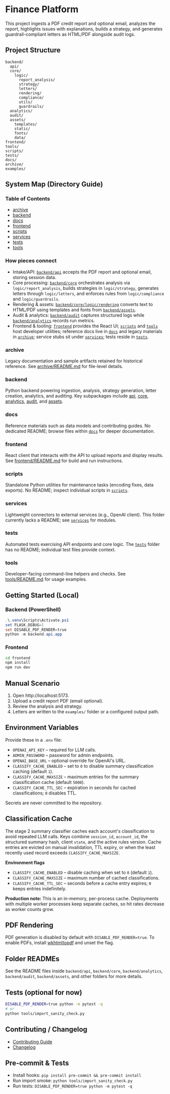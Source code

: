 # Finance Platform

This project ingests a PDF credit report and optional email, analyzes the report, highlights issues with explanations, builds a strategy, and generates guardrail-compliant letters as HTML/PDF alongside audit logs.

## Project Structure

```
backend/
  api/
  core/
    logic/
      report_analysis/
      strategy/
      letters/
      rendering/
      compliance/
      utils/
      guardrails/
  analytics/
  audit/
  assets/
    templates/
    static/
    fonts/
    data/
frontend/
tools/
scripts/
tests/
docs/
archive/
examples/
```

## System Map (Directory Guide)

### Table of Contents
- [archive](#archive)
- [backend](#backend)
- [docs](#docs)
- [frontend](#frontend)
- [scripts](#scripts)
- [services](#services)
- [tests](#tests)
- [tools](#tools)

### How pieces connect
- Intake/API: [`backend/api`](backend/api/README.md) accepts the PDF report and optional email, storing session data.
- Core processing: [`backend/core`](backend/core/README.md) orchestrates analysis via `logic/report_analysis`, builds strategies in `logic/strategy`, generates letters through `logic/letters`, and enforces rules from `logic/compliance` and `logic/guardrails`.
- Rendering & assets: [`backend/core/logic/rendering`](backend/core/logic/rendering/README.md) converts text to HTML/PDF using templates and fonts from [`backend/assets`](backend/assets/README.md).
- Audit & analytics: [`backend/audit`](backend/audit/README.md) captures structured logs while [`backend/analytics`](backend/analytics/README.md) records run metrics.
- Frontend & tooling: [`frontend`](frontend/README.md) provides the React UI; [`scripts`](scripts) and [`tools`](tools/README.md) host developer utilities; reference docs live in [`docs`](docs) and legacy materials in [`archive`](archive/README.md); service stubs sit under [`services`](services); tests reside in [`tests`](tests).

### archive
Legacy documentation and sample artifacts retained for historical reference. See [archive/README.md](archive/README.md) for file-level details.

### backend
Python backend powering ingestion, analysis, strategy generation, letter creation, analytics, and auditing. Key subpackages include [api](backend/api/README.md), [core](backend/core/README.md), [analytics](backend/analytics/README.md), [audit](backend/audit/README.md), and [assets](backend/assets/README.md).

### docs
Reference materials such as data models and contributing guides. No dedicated README; browse files within [`docs`](docs) for deeper documentation.

### frontend
React client that interacts with the API to upload reports and display results. See [frontend/README.md](frontend/README.md) for build and run instructions.

### scripts
Standalone Python utilities for maintenance tasks (encoding fixes, data exports). No README; inspect individual scripts in [`scripts`](scripts).

### services
Lightweight connectors to external services (e.g., OpenAI client). This folder currently lacks a README; see [`services`](services) for modules.

### tests
Automated tests exercising API endpoints and core logic. The [`tests`](tests) folder has no README; individual test files provide context.

### tools
Developer-facing command-line helpers and checks. See [tools/README.md](tools/README.md) for usage examples.

## Getting Started (Local)

### Backend (PowerShell)

```powershell
.\.venv\Scripts\Activate.ps1
set FLASK_DEBUG=1
set DISABLE_PDF_RENDER=true
python -m backend.api.app
```

### Frontend

```bash
cd frontend
npm install
npm run dev
```

## Manual Scenario

1. Open http://localhost:5173.
2. Upload a credit report PDF (email optional).
3. Review the analysis and strategy.
4. Letters are written to the `examples/` folder or a configured output path.

## Environment Variables

Provide these in a `.env` file:

- `OPENAI_API_KEY` – required for LLM calls.
- `ADMIN_PASSWORD` – password for admin endpoints.
- `OPENAI_BASE_URL` – optional override for OpenAI's URL.
- `CLASSIFY_CACHE_ENABLED` – set to `0` to disable summary classification caching (default `1`).
- `CLASSIFY_CACHE_MAXSIZE` – maximum entries for the summary classification cache (default `5000`).
- `CLASSIFY_CACHE_TTL_SEC` – expiration in seconds for cached classifications; `0` disables TTL.

Secrets are never committed to the repository.

## Classification Cache

The stage 2 summary classifier caches each account's classification to avoid
repeated LLM calls. Keys combine `session_id`, `account_id`, the structured
summary hash, client `state`, and the active rules version. Cache entries are
evicted on manual invalidation, TTL expiry, or when the least recently used
record exceeds `CLASSIFY_CACHE_MAXSIZE`.

**Environment flags**
- `CLASSIFY_CACHE_ENABLED` – disable caching when set to `0` (default `1`).
- `CLASSIFY_CACHE_MAXSIZE` – maximum number of cached classifications.
- `CLASSIFY_CACHE_TTL_SEC` – seconds before a cache entry expires; `0` keeps entries indefinitely.

**Production note:** This is an in-memory, per-process cache. Deployments with
multiple worker processes keep separate caches, so hit rates decrease as worker
counts grow.

## PDF Rendering

PDF generation is disabled by default with `DISABLE_PDF_RENDER=true`. To enable PDFs, install [wkhtmltopdf](https://wkhtmltopdf.org/) and unset the flag.

## Folder READMEs

See the README files inside `backend/api`, `backend/core`, `backend/analytics`, `backend/audit`, `backend/assets`, and other folders for more details.

## Tests (optional for now)

```bash
DISABLE_PDF_RENDER=true python -m pytest -q
# or
python tools/import_sanity_check.py
```

## Contributing / Changelog

- [Contributing Guide](docs/CONTRIBUTING.md)
- [Changelog](CHANGELOG.md)

## Pre-commit & Tests

- Install hooks: `pip install pre-commit && pre-commit install`
- Run import smoke: `python tools/import_sanity_check.py`
- Run tests: `DISABLE_PDF_RENDER=true python -m pytest -q`
